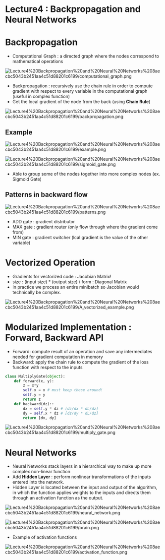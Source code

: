 # Lecture4 : Backpropagation and Neural Networks

# Backpropagation

- Computational Graph : a directed graph where the nodes correspond to mathematical operations

![Lecture4%20Backpropagation%20and%20Neural%20Networks%208aecbc5043b2451aa4c51d88201c6199/computational_graph.png](Lecture4%20Backpropagation%20and%20Neural%20Networks%208aecbc5043b2451aa4c51d88201c6199/computational_graph.png)

- Backpropagation : recursively use the chain rule in order to compute gradient with respect to every variable in the computational graph (useful in complex function)
- Get the local gradient of the node from the back (using **Chain Rule**)

![Lecture4%20Backpropagation%20and%20Neural%20Networks%208aecbc5043b2451aa4c51d88201c6199/backpropagation.png](Lecture4%20Backpropagation%20and%20Neural%20Networks%208aecbc5043b2451aa4c51d88201c6199/backpropagation.png)

## Example

![Lecture4%20Backpropagation%20and%20Neural%20Networks%208aecbc5043b2451aa4c51d88201c6199/example.png](Lecture4%20Backpropagation%20and%20Neural%20Networks%208aecbc5043b2451aa4c51d88201c6199/example.png)

![Lecture4%20Backpropagation%20and%20Neural%20Networks%208aecbc5043b2451aa4c51d88201c6199/sigmoid_gate.png](Lecture4%20Backpropagation%20and%20Neural%20Networks%208aecbc5043b2451aa4c51d88201c6199/sigmoid_gate.png)

- Able to group some of the nodes together into more complex nodes (ex. Sigmoid Gate)

## Patterns in backward flow

![Lecture4%20Backpropagation%20and%20Neural%20Networks%208aecbc5043b2451aa4c51d88201c6199/patterns.png](Lecture4%20Backpropagation%20and%20Neural%20Networks%208aecbc5043b2451aa4c51d88201c6199/patterns.png)

- ADD gate : gradient distributor
- MAX gate : gradient router (only flow through where the gradient come from)
- MIN gate : gradient switcher (lcal gradient is the value of the other variable)

# Vectorized Operation

- Gradients for vectorized code : Jacobian Matrix!
- size : (input size) * (output size) / form : Diagonal Matrix
- In practice we process an entire minibatch so Jacobian would technically be complex.

![Lecture4%20Backpropagation%20and%20Neural%20Networks%208aecbc5043b2451aa4c51d88201c6199/A_vectorized_example.png](Lecture4%20Backpropagation%20and%20Neural%20Networks%208aecbc5043b2451aa4c51d88201c6199/A_vectorized_example.png)

# Modularized Implementation : Forward, Backward API

- Forward: compute result of an operation and save any intermediates needed for gradient computation in memory
- Backward: apply the chain rule to compute the gradient of the loss function with respect to the inputs

```python
class MultiplyGate(object):
	def forward(x, y):
		z = x*y
		self.x = x # must keep these around!
		self.y = y
		return z
	def backward(dz)::
		dx = self.y * dz # [dz/dx * dL/dz]
		dy = self.x * dz # [dz/dy * dL/dz]
		return [dx, dy]
```

 

![Lecture4%20Backpropagation%20and%20Neural%20Networks%208aecbc5043b2451aa4c51d88201c6199/multiply_gate.png](Lecture4%20Backpropagation%20and%20Neural%20Networks%208aecbc5043b2451aa4c51d88201c6199/multiply_gate.png)

# Neural Networks

- Neural Networks stack layers in a hierarchical way to make up more complex non-linear function
- Add **Hidden Layer** : perform nonlinear transformations of the inputs entered into the network.
- Hidden Layer is located between the input and output of the algorithm, in which the function applies weights to the inputs and directs them through an activation function as the output.

![Lecture4%20Backpropagation%20and%20Neural%20Networks%208aecbc5043b2451aa4c51d88201c6199/neural_network.png](Lecture4%20Backpropagation%20and%20Neural%20Networks%208aecbc5043b2451aa4c51d88201c6199/neural_network.png)

![Lecture4%20Backpropagation%20and%20Neural%20Networks%208aecbc5043b2451aa4c51d88201c6199/brain.png](Lecture4%20Backpropagation%20and%20Neural%20Networks%208aecbc5043b2451aa4c51d88201c6199/brain.png)

- Example of activation functions

![Lecture4%20Backpropagation%20and%20Neural%20Networks%208aecbc5043b2451aa4c51d88201c6199/activation_function.png](Lecture4%20Backpropagation%20and%20Neural%20Networks%208aecbc5043b2451aa4c51d88201c6199/activation_function.png)